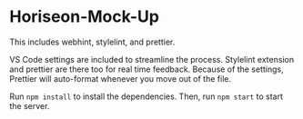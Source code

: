# Horiseon-Mock-Up

This includes webhint, stylelint, and prettier.

VS Code settings are included to streamline the process. Stylelint extension and prettier are there too for real time feedback. Because of the settings, Prettier will auto-format whenever you move out of the file.

Run `npm install` to install the dependencies. Then, run `npm start` to start the server.